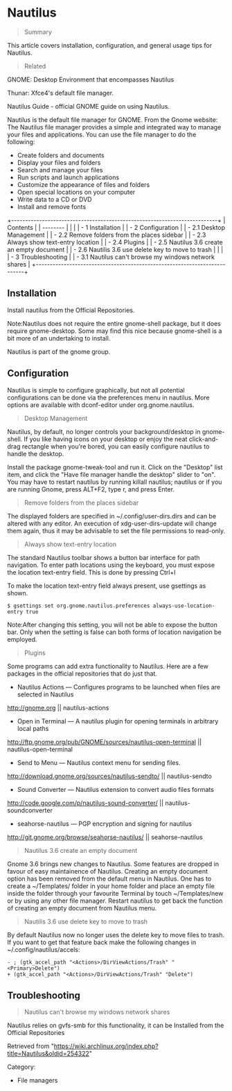 Nautilus
========

> Summary

This article covers installation, configuration, and general usage tips
for Nautilus.

> Related

GNOME: Desktop Environment that encompasses Nautilus

Thunar: Xfce4's default file manager.

Nautilus Guide - official GNOME guide on using Nautilus.

Nautilus is the default file manager for GNOME. From the Gnome website:
The Nautilus file manager provides a simple and integrated way to manage
your files and applications. You can use the file manager to do the
following:

-   Create folders and documents
-   Display your files and folders
-   Search and manage your files
-   Run scripts and launch applications
-   Customize the appearance of files and folders
-   Open special locations on your computer
-   Write data to a CD or DVD
-   Install and remove fonts

+--------------------------------------------------------------------------+
| Contents                                                                 |
| --------                                                                 |
|                                                                          |
| -   1 Installation                                                       |
| -   2 Configuration                                                      |
|     -   2.1 Desktop Management                                           |
|     -   2.2 Remove folders from the places sidebar                       |
|     -   2.3 Always show text-entry location                              |
|     -   2.4 Plugins                                                      |
|     -   2.5 Nautilus 3.6 create an empty document                        |
|     -   2.6 Nautilis 3.6 use delete key to move to trash                 |
|                                                                          |
| -   3 Troubleshooting                                                    |
|     -   3.1 Nautilus can't browse my windows network shares              |
+--------------------------------------------------------------------------+

Installation
------------

Install nautilus from the Official Repositories.

Note:Nautilus does not require the entire gnome-shell package, but it
does require gnome-desktop. Some may find this nice because gnome-shell
is a bit more of an undertaking to install.

Nautilus is part of the gnome group.

Configuration
-------------

Nautilus is simple to configure graphically, but not all potential
configurations can be done via the preferences menu in nautilus. More
options are available with dconf-editor under org.gnome.nautilus.

> Desktop Management

Nautilus, by default, no longer controls your background/desktop in
gnome-shell. If you like having icons on your desktop or enjoy the neat
click-and-drag rectangle when you're bored, you can easily configure
nautilus to handle the desktop.

Install the package gnome-tweak-tool and run it. Click on the "Desktop"
list item, and click the "Have file manager handle the desktop" slider
to "on". You may have to restart nautilus by running
killall nautilus; nautilus or if you are running Gnome, press ALT+F2,
type r, and press Enter.

> Remove folders from the places sidebar

The displayed folders are specified in ~/.config/user-dirs.dirs and can
be altered with any editor. An execution of xdg-user-dirs-update will
change them again, thus it may be advisable to set the file permissions
to read-only.

> Always show text-entry location

The standard Nautilus toolbar shows a button bar interface for path
navigation. To enter path locations using the keyboard, you must expose
the location text-entry field. This is done by pressing Ctrl+l

To make the location text-entry field always present, use gsettings as
shown.

    $ gsettings set org.gnome.nautilus.preferences always-use-location-entry true

Note:After changing this setting, you will not be able to expose the
button bar. Only when the setting is false can both forms of location
navigation be employed.

> Plugins

Some programs can add extra functionality to Nautilus. Here are a few
packages in the official repositories that do just that.

-   Nautilus Actions — Configures programs to be launched when files are
    selected in Nautilus

http://gnome.org || nautilus-actions

-   Open in Terminal — A nautilus plugin for opening terminals in
    arbitrary local paths

http://ftp.gnome.org/pub/GNOME/sources/nautilus-open-terminal ||
nautilus-open-terminal

-   Send to Menu — Nautilus context menu for sending files.

http://download.gnome.org/sources/nautilus-sendto/ || nautilus-sendto

-   Sound Converter — Nautilus extension to convert audio files formats

http://code.google.com/p/nautilus-sound-converter/ ||
nautilus-soundconverter

-   seahorse-nautilus — PGP encryption and signing for nautilus

http://git.gnome.org/browse/seahorse-nautilus/ || seahorse-nautilus

> Nautilus 3.6 create an empty document

Gnome 3.6 brings new changes to Nautilus. Some features are dropped in
favour of easy maintainence of Nautilus. Creating an empty document
option has been removed from the default menu in Nautilus. One has to
create a ~/Templates/  folder in your home folder and place an empty
file inside the folder through your favourite Terminal by
touch ~/Templates/new or by using any other file manager. Restart
nautilus to get back the function of creating an empty document from
Nautilus menu.

> Nautilis 3.6 use delete key to move to trash

By default Nautilus now no longer uses the delete key to move files to
trash. If you want to get that feature back make the following changes
in ~/.config/nautilus/accels:

    - ; (gtk_accel_path "<Actions>/DirViewActions/Trash" "<Primary>Delete")
    + (gtk_accel_path "<Actions>/DirViewActions/Trash" "Delete")

Troubleshooting
---------------

> Nautilus can't browse my windows network shares

Nautilus relies on gvfs-smb for this functionality, it can be Installed
from the Official Repositories

Retrieved from
"https://wiki.archlinux.org/index.php?title=Nautilus&oldid=254322"

Category:

-   File managers
